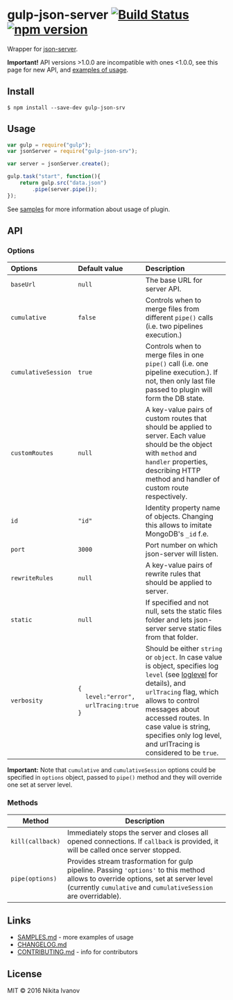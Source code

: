 # gulp-json-server [![Build Status](https://travis-ci.org/GrafGenerator/gulp-json-server.svg?branch=master)](https://travis-ci.org/GrafGenerator/gulp-json-server) [![npm version](https://badge.fury.io/js/gulp-json-srv.svg)](https://badge.fury.io/js/gulp-json-srv)

Wrapper for [json-server](https://github.com/typicode/json-server).

**Important!** API versions >1.0.0 are incompatible with ones <1.0.0, see this page for new API, and [examples of usage](SAMPLES.md).

## Install

```
$ npm install --save-dev gulp-json-srv
```


## Usage
```js
var gulp = require("gulp");
var jsonServer = require("gulp-json-srv");

var server = jsonServer.create();

gulp.task("start", function(){
    return gulp.src("data.json")
        .pipe(server.pipe());
});
```

See [samples](SAMPLES.md) for more information about usage of plugin.


## API

### Options

| Options | Default value | Description |
|:---|:---|:---|
|`baseUrl`|`null`|The base URL for server API.|
|`cumulative`|`false`|Controls when to merge files from different `pipe()` calls (i.e. two pipelines execution.)|
|`cumulativeSession`|`true`|Controls when to merge files in one `pipe()` call (i.e. one pipeline execution.). If not, then only last file passed to plugin will form the DB state.|
|`customRoutes`|`null`|A key-value pairs of custom routes that should be applied to server. Each value should be the object with `method` and `handler` properties, describing HTTP method and handler of custom route respectively.|
|`id`|`"id"`|Identity property name of objects. Changing this allows to imitate MongoDB's `_id` f.e.|
|`port`|`3000`|Port number on which json-server will listen.|
|`rewriteRules`|`null`|A key-value pairs of rewrite rules that should be applied to server.|
|`static`|`null`|If specified and not null, sets the static files folder and lets json-server serve static files from that folder.|
|`verbosity`|`{`<br/>&nbsp;&nbsp;&nbsp;&nbsp;`level:"error",`<br/>&nbsp;&nbsp;&nbsp;&nbsp;`urlTracing:true`<br/>`}`|Should be either `string` or `object`. In case value is object, specifies log `level` (see [loglevel](https://www.npmjs.com/package/loglevel) for details), and `urlTracing` flag, which allows to control messages about accessed routes. In case value is string, specifies only log level, and urlTracing is considered to be `true`.|

**Important:** Note that `cumulative` and `cumulativeSession` options could be specified in `options` object, passed to `pipe()` method and they will override one set at server level.

### Methods
| Method | Description |
|---|---|
|`kill(callback)`|Immediately stops the server and closes all opened connections. If `callback` is provided, it will be called once server stopped.|
|`pipe(options)`|Provides stream trasformation for gulp pipeline. Passing `'options'` to this method allows to override options, set at server level (currently `cumulative` and `cumulativeSession` are overridable). |

## Links

* [SAMPLES.md](SAMPLES.md) - more examples of usage
* [CHANGELOG.md](CHANGELOG.md)
* [CONTRIBUTING.md](CONTRIBUTING.md) - info for contributors

## License

MIT © 2016 Nikita Ivanov
